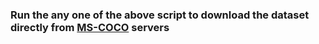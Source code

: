 ### Run the any one of the above script to download the dataset directly from [MS-COCO](https://cocodataset.org/#home) servers